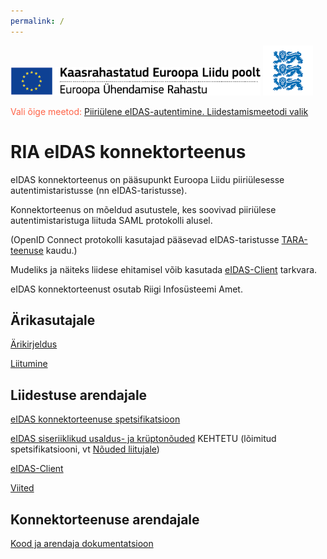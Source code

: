 ```yaml
---
permalink: /
---
```


<img src='img/ee_cef_0.png' style='width:400px'>

<img src='img/LOVID.png' style='width: 80px;'>

<span style='color:Tomato;'>Vali õige meetod:</span> [Piiriülene eIDAS-autentimine. Liidestamismeetodi valik](Valik)

# RIA eIDAS konnektorteenus

eIDAS konnektorteenus on pääsupunkt Euroopa Liidu piiriülesesse autentimistaristusse (nn eIDAS-taristusse).

Konnektorteenus on mõeldud asutustele, kes soovivad piiriülese autentimistaristuga liituda SAML protokolli alusel.

(OpenID Connect protokolli kasutajad pääsevad eIDAS-taristusse [TARA-teenuse](https://e-gov.github.io/TARA-Doku/) kaudu.)

Mudeliks ja näiteks liidese ehitamisel võib kasutada [eIDAS-Client](https://github.com/e-gov/eIDAS-Client) tarkvara.

eIDAS konnektorteenust osutab Riigi Infosüsteemi Amet.

## Ärikasutajale

[Ärikirjeldus](Arikirjeldus)<br>

<p><a href='https://www.ria.ee/ee/autentimisteenused.html' class='nupp'>Liitumine</a></p>

## Liidestuse arendajale

[eIDAS konnektorteenuse spetsifikatsioon](Spetsifikatsioon)<br>

[eIDAS siseriiklikud usaldus- ja krüptonõuded](Profiil) KEHTETU (lõimitud spetsifikatsiooni, vt [Nõuded liitujale](https://e-gov.github.io/eIDAS-Connector/Spetsifikatsioon#3-n%C3%B5uded-liitujale))

[eIDAS-Client](https://github.com/e-gov/eIDAS-Client)

[Viited](Viited)

## Konnektorteenuse arendajale

[Kood ja arendaja dokumentatsioon](Arendajale)

